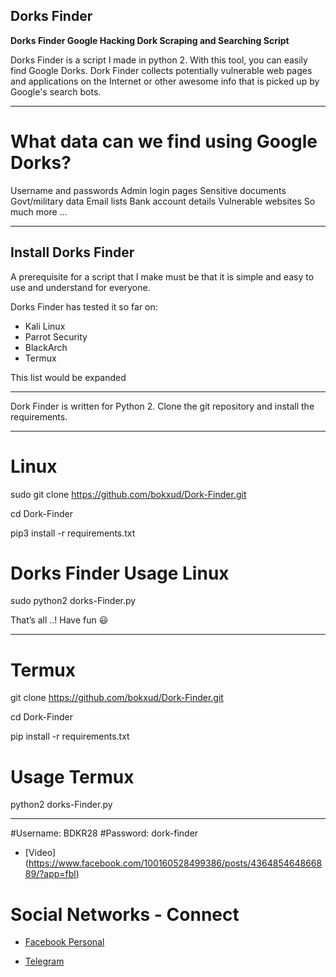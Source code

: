 ## Dorks Finder
**Dorks Finder Google Hacking Dork Scraping and Searching Script**

Dorks Finder is a script I made in python 2. With this tool, you can easily find Google Dorks. Dork Finder collects potentially vulnerable web pages and applications on the Internet or other awesome info that is picked up by Google's search bots. 

****

# What data can we find using Google Dorks?

Username and passwords
Admin login pages
Sensitive documents
Govt/military data
Email lists
Bank account details
Vulnerable websites
So much more …
****

## Install Dorks Finder
A prerequisite for a script that I make must be that it is simple and easy to use and understand for everyone.

Dorks Finder has tested it so far on:
* Kali Linux
* Parrot Security
* BlackArch
* Termux

This list would be expanded
****

Dork Finder is written for Python 2. Clone the git repository and install the requirements.
****

# Linux
sudo git clone https://github.com/bokxud/Dork-Finder.git

cd Dork-Finder

pip3 install -r requirements.txt

# Dorks Finder Usage Linux

sudo python2 dorks-Finder.py

That’s all ..!
Have fun 😃
****

# Termux

git clone https://github.com/bokxud/Dork-Finder.git

cd Dork-Finder

pip install -r requirements.txt

# Usage Termux

python2 dorks-Finder.py

***

#Username: BDKR28
#Password: dork-finder


* [Video] (https://www.facebook.com/100160528499386/posts/436485464866889/?app=fbl)



# Social Networks - Connect

* [Facebook Personal](https://www.facebook.com/ctfsolution)

* [Telegram](https://t.me/MrBDKR28)




